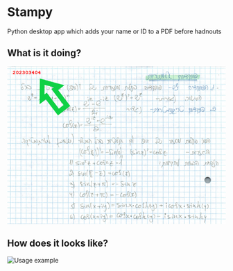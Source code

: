 # Stampy
Python desktop app which adds your name or ID to a PDF before hadnouts


## What is it doing?
![Usage example](https://raw.githubusercontent.com/omer-re/Stampy/main/example/example.png?token=AJKXIT2SWQECZQSNHD6EXF3AGFNUY)

## How does it looks like?
![Usage example]((https://raw.githubusercontent.com/omer-re/Stampy/main/example/GUI.png?token=AJKXIT32XSKEYZ7TLNLKS33AGFNUY))

